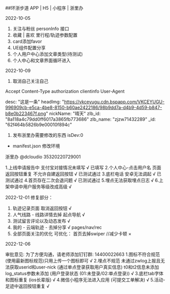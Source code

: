 ##环浙步道  APP | H5 | 小程序 | 浙里办

2022-10-05
1. 关注与粉丝  personInfo 接口
2. 收藏 | 喜欢 里行程/轨迹参数配置
3. card添加favor
4. UE组件配置分享
5. 个人用户中心添加文章类型(待测试)
6. 个人中心和文章界面循环进入

2022-10-09
1. 取消自己关注自己


Accept
Content-Type
authorization
clientinfo
User-Agent


desc: "这是一条"
headImg: "https://vkceyugu.cdn.bspapp.com/VKCEYUGU-996909cb-e5ca-4be8-8150-b60ae2422186/98b9dd7a-d4b9-4d59-b847-b8e0b223467f.png"
nickName: "晴天"
zlb_id: "8a118a4c79dd0ff6017a3865fb773686"
zlb_name: "zjzw71432289"
_id: "62f464b5826b9e00010f894c"


1. 发布浙里办需要修改的东西
isDev:0
<!-- - 请求 取消header isTestUrl:"1" -->
<!-- - 单点登录修改回调地址 -->
- manifest.json 修改环境
<!-- - index.html 查看js引入 -->

浙里办 @dcloudio  35320220729001


1.上线申请报告中 支付宝对接情况未填写   √  已填写
2.个人中心-点击用户名 页面返回按钮重复 不允许自建返回按钮   √  已测试通过
3.底栏电话 安卓无法调起  √ 已测试通过
4.首页存在二次会退问题 √ 已测试通过
5.埋点无法获取埋点日志  √
6.上架申请中用户服务等级改成高级  √


2022-12-01
修复部分：
1. 轨迹记录页面 取消返回按钮     √
2. 人气线路 - 线路详情去掉 起点导航  √
3. 测试留言评论以及动态发布  √
4. 我的 - 云端轨迹 - 去掉分享  √  pages/nav/rec
5. 全部页面关注的优化
可优化：
首页去掉swiper //减少卡顿  ×


2022-12-06

审批意见: 为了方便沟通，请老师添加钉钉群: 14400022663 
1.图标不符合规范 (使用最新图标规范)只用上传一个图标即可    √
2.埋点不规范 未通过zwlog上报且无法获取userid和user-nick (通过单点登录获取用户真实信息) t0和t2信息未添加 log_status参数未添加 (用户登录状态 (01:未登录/02:单点登录))   √
3.底栏tab字体和图标重复 (ios长辈版)  √
4.微信小程序无法进入应用 (可提交工单解决)  √
5.活动-足迹中返回按钮重复  √
